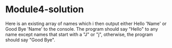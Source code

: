 # Module4-solution
Here is an existing array of names which i then output either Hello 'Name' or Good Bye 'Name' to the console. The program should say "Hello" to any name except names that start with a "J" or "j", otherwise, the program should say "Good Bye".
